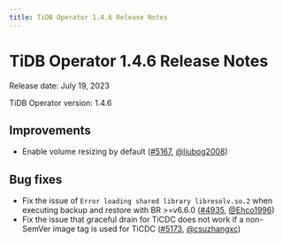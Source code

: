 ```yaml
---
title: TiDB Operator 1.4.6 Release Notes
---
```


# TiDB Operator 1.4.6 Release Notes

Release date: July 19, 2023

TiDB Operator version: 1.4.6

## Improvements

- Enable volume resizing by default ([#5167](https://github.com/pingcap/tidb-operator/pull/5167), [@liubog2008](https://github.com/liubog2008))

## Bug fixes

- Fix the issue of `Error loading shared library libresolv.so.2` when executing backup and restore with BR >=v6.6.0 ([#4935](https://github.com/pingcap/tidb-operator/pull/4935), [@Ehco1996](https://github.com/Ehco1996))
- Fix the issue that graceful drain for TiCDC does not work if a non-SemVer image tag is used for TiCDC ([#5173](https://github.com/pingcap/tidb-operator/pull/5173), [@csuzhangxc](https://github.com/csuzhangxc))
